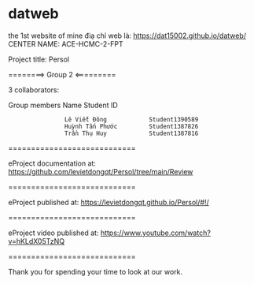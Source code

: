 # datweb
the 1st website of mine
điạ chỉ web là: https://dat15002.github.io/datweb/
CENTER NAME: ACE-HCMC-2-FPT

Project title: Persol

========> Group 2 <=========

3 collaborators:

Group members Name Student ID

                    Lê Viết Đông            Student1390589
                    Huỳnh Tấn Phước         Student1387826
                    Trần Thụ Huy            Student1387816
============================

eProject documentation at: https://github.com/levietdongqt/Persol/tree/main/Review

============================

eProject published at: https://levietdongqt.github.io/Persol/#!/

============================

eProject video published at: https://www.youtube.com/watch?v=hKLdX05TzNQ

============================

Thank you for spending your time to look at our work.
